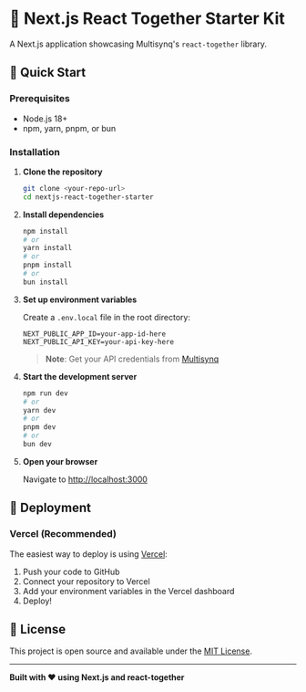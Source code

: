 # 🚀 Next.js React Together Starter Kit

A Next.js application showcasing Multisynq's `react-together` library.

## 🚀 Quick Start

### Prerequisites

- Node.js 18+ 
- npm, yarn, pnpm, or bun

### Installation

1. **Clone the repository**
   ```bash
   git clone <your-repo-url>
   cd nextjs-react-together-starter
   ```

2. **Install dependencies**
   ```bash
   npm install
   # or
   yarn install
   # or
   pnpm install
   # or
   bun install
   ```

3. **Set up environment variables**
   
   Create a `.env.local` file in the root directory:
   ```env
   NEXT_PUBLIC_APP_ID=your-app-id-here
   NEXT_PUBLIC_API_KEY=your-api-key-here
   ```
   
   > **Note**: Get your API credentials from [Multisynq](http://multisynq.io/)

4. **Start the development server**
   ```bash
   npm run dev
   # or
   yarn dev
   # or
   pnpm dev
   # or
   bun dev
   ```

5. **Open your browser**
   
   Navigate to [http://localhost:3000](http://localhost:3000)

## 🚀 Deployment

### Vercel (Recommended)

The easiest way to deploy is using [Vercel](https://vercel.com):

1. Push your code to GitHub
2. Connect your repository to Vercel
3. Add your environment variables in the Vercel dashboard
4. Deploy! 


## 📄 License

This project is open source and available under the [MIT License](LICENSE).

---

**Built with ❤️ using Next.js and react-together**
